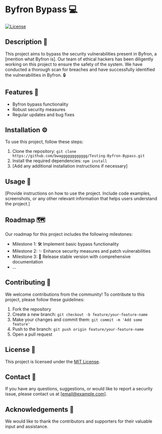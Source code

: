 # Byfron Bypass 💻

[![License](https://img.shields.io/badge/license-MIT-blue.svg)](LICENSE)

## Description 📝

This project aims to bypass the security vulnerabilities present in Byfron, a [mention what Byfron is]. Our team of ethical hackers has been diligently working on this project to ensure the safety of the system. We have conducted a thorough scan for breaches and have successfully identified the vulnerabilities in Byfron. 🔒

## Features 🚀

- Byfron bypass functionality
- Robust security measures
- Regular updates and bug fixes

## Installation ⚙️

To use this project, follow these steps:

1. Clone the repository: `git clone https://github.com/bwagggggggggggg/Testing-Byfron-Bypass.git`
2. Install the required dependencies: `npm install`
3. [Add any additional installation instructions if necessary]

## Usage 📖

[Provide instructions on how to use the project. Include code examples, screenshots, or any other relevant information that helps users understand the project.]

## Roadmap 🗺️

Our roadmap for this project includes the following milestones:

- Milestone 1: 🛠️ Implement basic bypass functionality
- Milestone 2: ✨ Enhance security measures and patch vulnerabilities
- Milestone 3: 🚀 Release stable version with comprehensive documentation
- ...

## Contributing 🤝

We welcome contributions from the community! To contribute to this project, please follow these guidelines:

1. Fork the repository
2. Create a new branch: `git checkout -b feature/your-feature-name`
3. Make your changes and commit them: `git commit -m 'Add some feature'`
4. Push to the branch: `git push origin feature/your-feature-name`
5. Open a pull request

## License 📄

This project is licensed under the [MIT License](LICENSE).

## Contact 📧

If you have any questions, suggestions, or would like to report a security issue, please contact us at [email@example.com].

## Acknowledgements 🙏

We would like to thank the contributors and supporters for their valuable input and assistance.
